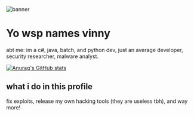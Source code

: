 ![banner](https://i.ibb.co/R6sqwmR/Frank-Ocean-Blonded-radio.jpg)
# Yo wsp names vinny 
abt me: im a c#, java, batch, and python dev,
just an average developer,
security researcher, malware analyst.

[![Anurag's GitHub stats](https://github-readme-stats.vercel.app/api?username=vinvinnyy)](https://github.com/anuraghazra/github-readme-stats)

## what i do in this profile
fix exploits,
release my own hacking tools (they are useless tbh),
and way more!
